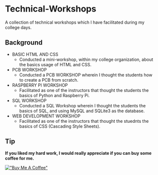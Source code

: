 # Technical-Workshops
A collection of technical workshops which I have facilitated during my college days.

## Background
* BASIC HTML AND CSS
    * Conducted a mini-workshop, within my college organization, about the basics usage of HTML and CSS.
* PCB WORKSHOP
    * Conducted a PCB WORKSHOP wherein I thought the students how to create a PCB from scratch.
* RASPBERRY PI WORKSHOP
    * Facilitated as one of the instructors that thought the students the basics of Python and Raspberry Pi.
* SQL WORKSHOP
    * Conducted a SQL Workshop wherein I thought the students the basics of SQL, and using MySQL and SQLite3 as the database.
* WEB DEVELOPMENT WORKSHOP
    * Facilitated as one of the instructors that thought the stuednts the basics of CSS (Cascading Style Sheets).

## Tip
**If you liked my hard work, I would really appreciate if you can buy some coffee for me.**

[!["Buy Me A Coffee"](https://www.buymeacoffee.com/assets/img/custom_images/orange_img.png)](https://www.buymeacoffee.com/frosteen)
